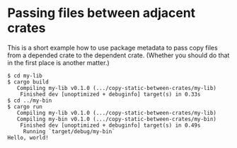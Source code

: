 # Passing files between adjacent crates

This is a short example how to use package metadata to pass copy files from a
depended crate to the dependent crate.  (Whether you should do that in the
first place is another matter.)

```console
$ cd my-lib
$ cargo build
   Compiling my-lib v0.1.0 (.../copy-static-between-crates/my-lib)
    Finished dev [unoptimized + debuginfo] target(s) in 0.33s
$ cd ../my-bin
$ cargo run
   Compiling my-lib v0.1.0 (.../copy-static-between-crates/my-lib)
   Compiling my-bin v0.1.0 (.../copy-static-between-crates/my-bin)
    Finished dev [unoptimized + debuginfo] target(s) in 0.49s
     Running `target/debug/my-bin`
Hello, world!
```
